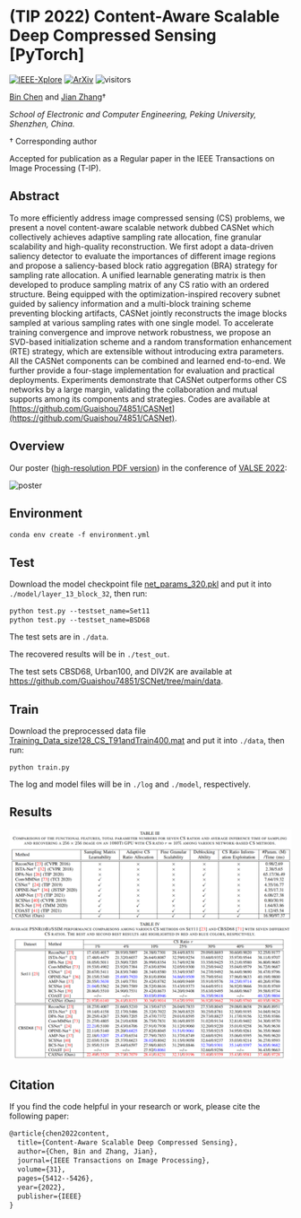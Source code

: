 # (TIP 2022) Content-Aware Scalable Deep Compressed Sensing [PyTorch]

[![IEEE-Xplore](https://img.shields.io/badge/IEEE_Xplore-Paper-<COLOR>.svg)](https://ieeexplore.ieee.org/document/9854112/) [![ArXiv](https://img.shields.io/badge/ArXiv-Paper-<COLOR>.svg)](https://arxiv.org/abs/2207.09313) ![visitors](https://visitor-badge.laobi.icu/badge?page_id=Guaishou74851.CASNet)

[Bin Chen](https://scholar.google.com/citations?hl=en&user=aZDNm98AAAAJ) and [Jian Zhang](https://jianzhang.tech/)†

*School of Electronic and Computer Engineering, Peking University, Shenzhen, China.*

† Corresponding author

Accepted for publication as a Regular paper in the IEEE Transactions on Image Processing (T-IP).


## Abstract

To more efficiently address image compressed sensing (CS) problems, we present a novel content-aware scalable network dubbed CASNet which collectively achieves adaptive sampling rate allocation, fine granular scalability and high-quality reconstruction. We first adopt a data-driven saliency detector to evaluate the importances of different image regions and propose a saliency-based block ratio aggregation (BRA) strategy for sampling rate allocation. A unified learnable generating matrix is then developed to produce sampling matrix of any CS ratio with an ordered structure. Being equipped with the optimization-inspired recovery subnet guided by saliency information and a multi-block training scheme preventing blocking artifacts, CASNet jointly reconstructs the image blocks sampled at various sampling rates with one single model. To accelerate training convergence and improve network robustness, we propose an SVD-based initialization scheme and a random transformation enhancement (RTE) strategy, which are extensible without introducing extra parameters. All the CASNet components can be combined and learned end-to-end. We further provide a four-stage implementation for evaluation and practical deployments. Experiments demonstrate that CASNet outperforms other CS networks by a large margin, validating the collaboration and mutual supports among its components and strategies. Codes are available at [https://github.com/Guaishou74851/CASNet](https://github.com/Guaishou74851/CASNet).

## Overview

Our poster ([high-resolution PDF version](https://drive.google.com/file/d/1unkNsNGFNyknubnKFYbiXZSmLUw_Iu9D/view?usp=sharing)) in the conference of [VALSE 2022](http://valser.org/2022/#/poster):

![poster](figs/poster.png)

## Environment

```shell
conda env create -f environment.yml
```

## Test

Download the model checkpoint file [net_params_320.pkl](https://drive.google.com/file/d/193UF6DoRuWYTuX_PZiR6RTIqBxyuE5e9/view?usp=sharing) and put it into `./model/layer_13_block_32`, then run:

```shell
python test.py --testset_name=Set11
python test.py --testset_name=BSD68
```

The test sets are in `./data`.

The recovered results will be in `./test_out`.

The test sets CBSD68, Urban100, and DIV2K are available at https://github.com/Guaishou74851/SCNet/tree/main/data.

## Train

Download the preprocessed data file [Training_Data_size128_CS_T91andTrain400.mat](https://drive.google.com/file/d/18ULdi97YLqZXewoqOvdX2ci4nGCZDoku/view?usp=sharing) and put it into `./data`, then run:

```
python train.py
```

The log and model files will be in `./log` and `./model`, respectively.

## Results

![result](figs/res.png)

## Citation

If you find the code helpful in your research or work, please cite the following paper:

```
@article{chen2022content,
  title={Content-Aware Scalable Deep Compressed Sensing},
  author={Chen, Bin and Zhang, Jian},
  journal={IEEE Transactions on Image Processing},
  volume={31},
  pages={5412--5426},
  year={2022},
  publisher={IEEE}
}
```

